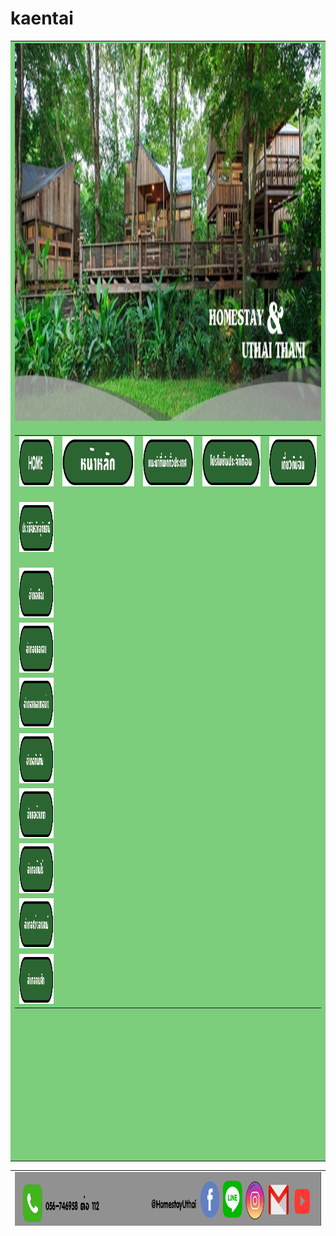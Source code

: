# kaentai

<!DOCTYPE html PUBLIC "-//W3C//DTD XHTML 1.0 Transitional//EN" "http://www.w3.org/TR/xhtml1/DTD/xhtml1-transitional.dtd">
<html xmlns="http://www.w3.org/1999/xhtml">
<head>
<meta http-equiv="Content-Type" content="text/html; charset=utf-8" />
<title>ชลธิชา</title>
<script type="text/javascript">
function MM_swapImgRestore() { //v3.0
  var i,x,a=document.MM_sr; for(i=0;a&&i<a.length&&(x=a[i])&&x.oSrc;i++) x.src=x.oSrc;
}
function MM_preloadImages() { //v3.0
  var d=document; if(d.images){ if(!d.MM_p) d.MM_p=new Array();
    var i,j=d.MM_p.length,a=MM_preloadImages.arguments; for(i=0; i<a.length; i++)
    if (a[i].indexOf("#")!=0){ d.MM_p[j]=new Image; d.MM_p[j++].src=a[i];}}
}

function MM_findObj(n, d) { //v4.01
  var p,i,x;  if(!d) d=document; if((p=n.indexOf("?"))>0&&parent.frames.length) {
    d=parent.frames[n.substring(p+1)].document; n=n.substring(0,p);}
  if(!(x=d[n])&&d.all) x=d.all[n]; for (i=0;!x&&i<d.forms.length;i++) x=d.forms[i][n];
  for(i=0;!x&&d.layers&&i<d.layers.length;i++) x=MM_findObj(n,d.layers[i].document);
  if(!x && d.getElementById) x=d.getElementById(n); return x;
}

function MM_swapImage() { //v3.0
  var i,j=0,x,a=MM_swapImage.arguments; document.MM_sr=new Array; for(i=0;i<(a.length-2);i+=3)
   if ((x=MM_findObj(a[i]))!=null){document.MM_sr[j++]=x; if(!x.oSrc) x.oSrc=x.src; x.src=a[i+2];}
}
</script>
</head>

<body onload="MM_preloadImages('ปุ่ม/b.t1.gif','ปุ่ม/b.t2.gif','ปุ่ม/b.t3.gif','ปุ่ม/b.t4.gif','ปุ่ม/b.t5.gif','ปุ่ม/b.t6.gif','ปุ่ม/b.t8.gif','ปุ่ม/b.t7.gif','ปุ่ม/b.t9.gif','ปุ่ม/โฮม2.gif','ปุ่ม/หน้าหลัก2.gif','ปุ่ม/แนะนำ2.gif','ปุ่ม/โปรโมชั่น2.gif','ปุ่ม/เกี่ยวกับฉัน2.gif')">
<table width="1493" border="0" align="center" cellpadding="1" cellspacing="1">
  <tr>
    <th width="1489" height="200" bgcolor="#7CCD7C" scope="col"> <img src="img/เบนเนอ.png" width="1546" height="604" /></th>
  </tr>
  <tr>
    <td height="1120" bgcolor="#7CCD7C"><table width="1543" height="1144" border="0" align="center" cellpadding="0" cellspacing="0">
      <tr>
        <td width="201"><a href="HOME.html" onmouseout="MM_swapImgRestore()" onmouseover="MM_swapImage('Image11','','ปุ่ม/โฮม2.gif',1)"><img src="ปุ่ม/โฮม.gif" width="200" height="80" id="Image11" /></a></td>
        <td width="423" align="center"><a href="HOME.html" onmouseout="MM_swapImgRestore()" onmouseover="MM_swapImage('Image12','','ปุ่ม/หน้าหลัก2.gif',1)"><img src="ปุ่ม/หน้าหลัก.gif" width="200" height="80" id="Image12" /></a></td>
        <td width="300"><a href="แนะนำที่พักทั่วประเทศ.html" onmouseout="MM_swapImgRestore()" onmouseover="MM_swapImage('Image13','','ปุ่ม/แนะนำ2.gif',1)"><img src="ปุ่ม/แนะนำ.gif" width="200" height="80" id="Image13" /></a></td>
        <td width="340"><a href="โปรโมชั่นประจำเดือน.html" onmouseout="MM_swapImgRestore()" onmouseover="MM_swapImage('Image14','','ปุ่ม/โปรโมชั่น2.gif',1)"><img src="ปุ่ม/โปรโมชั่น.gif" width="200" height="80" id="Image14" /></a></td>
        <td width="279"><a href="เกี่ยวกับฉัน.html" onmouseout="MM_swapImgRestore()" onmouseover="MM_swapImage('Image15','','ปุ่ม/เกี่ยวกับฉัน2.gif',1)"><img src="ปุ่ม/เกี่ยวกับฉัน.gif" width="200" height="80" id="Image15" /></a></td>
      </tr>
      <tr>
        <td height="116"><a href="ประวัติจังหวัดอุทัยธานี.html" onmouseout="MM_swapImgRestore()" onmouseover="MM_swapImage('Image2','','ปุ่ม/b.t1.gif',1)"><img src="ปุ่ม/bt1.gif" name="Image2" width="200" height="80" id="Image2" /></a></td>
        <td colspan="4" rowspan="9" valign="top">&nbsp;</td>
        </tr>
      <tr>
        <td><a href="อำเภอเมือง.html" onmouseout="MM_swapImgRestore()" onmouseover="MM_swapImage('Image3','','ปุ่ม/b.t2.gif',1)"><img src="ปุ่ม/bt2.gif" width="200" height="80" id="Image3" /></a></td>
        </tr>
      <tr>
        <td><a href="อำเภอหนองฉาง.html" onmouseout="MM_swapImgRestore()" onmouseover="MM_swapImage('Image4','','ปุ่ม/b.t3.gif',1)"><img src="ปุ่ม/bt3.gif" width="200" height="80" id="Image4" /></a></td>
        </tr>
      <tr>
        <td><a href="อำเภอหนองขาอย่าง.html" onmouseout="MM_swapImgRestore()" onmouseover="MM_swapImage('Image5','','ปุ่ม/b.t4.gif',1)"><img src="ปุ่ม/bt4.gif" width="200" height="80" id="Image5" /></a></td>
        </tr>
      <tr>
        <td> <a href="อำเภอทัพทัน.html" onmouseout="MM_swapImgRestore()" onmouseover="MM_swapImage('Image6','','ปุ่ม/b.t5.gif',1)"><img src="ปุ่ม/bt5.gif" width="200" height="80" id="Image6" /></a></td>
        </tr>
      <tr>
        <td><a href="อำเภอห้วยคต.html" onmouseout="MM_swapImgRestore()" onmouseover="MM_swapImage('Image7','','ปุ่ม/b.t6.gif',1)"><img src="ปุ่ม/bt6.gif" width="200" height="80" id="Image7" /></a></td>
        </tr>
      <tr>
        <td><a href="อำเภอบ้านไร่.html" onmouseout="MM_swapImgRestore()" onmouseover="MM_swapImage('Image8','','ปุ่ม/b.t8.gif',1)"><img src="ปุ่ม/bt8.gif" width="200" height="80" id="Image8" /></a></td>
        </tr>
      <tr>
        <td><a href="อำเภอสว่างอารมณ์.html" onmouseout="MM_swapImgRestore()" onmouseover="MM_swapImage('Image9','','ปุ่ม/b.t7.gif',1)"><img src="ปุ่ม/bt7.gif" width="200" height="80" id="Image9" /></a></td>
        </tr>
      <tr>
        <td height="80"><a href="อำเภอลานสัก.html" onmouseout="MM_swapImgRestore()" onmouseover="MM_swapImage('Image10','','ปุ่ม/b.t9.gif',1)"><img src="ปุ่ม/bt9.gif" width="200" height="80" id="Image10" /></a></td>
        </tr>
    </table></td>
  </tr>
</table>

<table width="1554" height="89" border="0" align="center" cellpadding="0" cellspacing="0">
  <tr>
    <td><img src="img/fodder.gif" width="1551" height="100" /></td>
  </tr>
</table>
</body>
</html>
